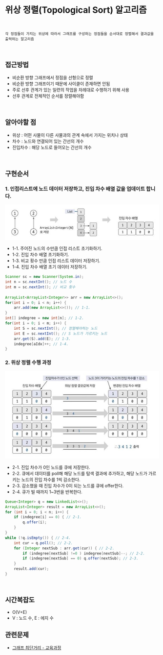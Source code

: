 # 위상 정렬(Topological Sort) 알고리즘 

<br>

```
각 정점들이 가지는 위상에 따라서 그래프를 구성하는 정점들을 순서대로 정렬해서 결과값을 출력하는 알고리즘
```

<br>

## 접근방법
- 비순환 방향 그래프에서 정점을 선형으로 정렬
- 비순환 방향 그래프이기 때문에 사이클이 존재하면 안됨
- 주로 선후 관계가 있는 일련의 작업을 차례대로 수행하기 위해 사용
- 선후 관계로 전체적인 순서를 정렬해야함

<br>

## 알아야할 점
- 위상 : 어떤 사물이 다른 사물과의 관계 속에서 가지는 위치나 상태
- 차수 : 노드와 연결되어 있는 간선의 개수
- 진입차수 : 해당 노드로 들어오는 간선의 개수

<br>

## 구현순서
### 1. 인접리스트에 노드 데이터 저장하고, 진입 차수 배열 값을 업데이트 합니다.
![위상정렬1.jpg](img/위상정렬1.jpg)
- 1-1. 주어진 노드의 수만큼 인접 리스트 초기화하기.
- 1-2. 진입 차수 배열 초기화하기.
- 1-3. 비교 횟수 만큼 인접 리스트 데이터 저장하기.
- 1-4. 진입 차수 배열 초기 데이터 저장하기.
    
```java
Scanner sc = new Scanner(System.in);
int n = sc.nextInt(); // 노드 수
int m = sc.nextInt(); // 비교 횟수
        
ArrayList<ArrayList<Integer>> arr = new ArrayList<>();
for(int i = 0; i < n; i++) {
    arr.add(new ArrayList<>()); // 1-1.
}
int[] indegree = new int[n]; // 1-2.
for(int i = 0; i < m; i++) {
    int S = sc.nextInt(); // 정렬해야하는 노드 
    int E = sc.nextInt(); // S 노드가 가르키는 노드 
    arr.get(S).add(E); // 1-3.
    indegree[aIdx]++; // 1-4.
}
```

### 2. 위상 정렬 수행 과정
![위상정렬2.jpg](img/위상정렬2.jpg)
- 2-1. 진입 차수가 0인 노드를 큐에 저장한다.
- 2-2. 큐에서 데이터를 poll해 해당 노드를 탐색 결과에 추가하고, 해당 노드가 가르키는 노드의 진입 차수를 1씩 감소한다.
- 2-3. 감소했을 때 진입 차수가 0이 되는 노드를 큐에 offer한다.
- 2-4. 큐가 빌 때까지 1~3번을 반복한다.

```java
Queue<Integer> q = new LinkedList<>();
ArrayList<Integer> result = new ArrayList<>();
for (int i = 0; i < n; i++) {
    if (indegree[i] == 0) { // 2-1.
        q.offer(i); 
    }
}
while (!q.isEmpty()) { // 2-4.
    int cur = q.poll(); // 2-2.
    for (Integer nextSub : arr.get(cur)) { // 2-2.
        if (indegree[nextSub] !=0 ) indegree[nextSub]--; // 2-2.
        if (indegree[nextSub] == 0) q.offer(nextSub); // 2-3.
    }
    result.add(cur);
}
```

<br>

## 시간복잡도
- O(V+E)
- V : 노드 수, E : 에지 수

## 관련문제
- [그래프 최단거리 - 교육과정]()
